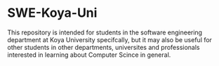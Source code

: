 # SWE-Koya-Uni
This repository is intended for students in the software engineering department at Koya University specifcally, but it may also be useful for other students in other departments, universites and professionals interested in learning about Computer Scince in general.
